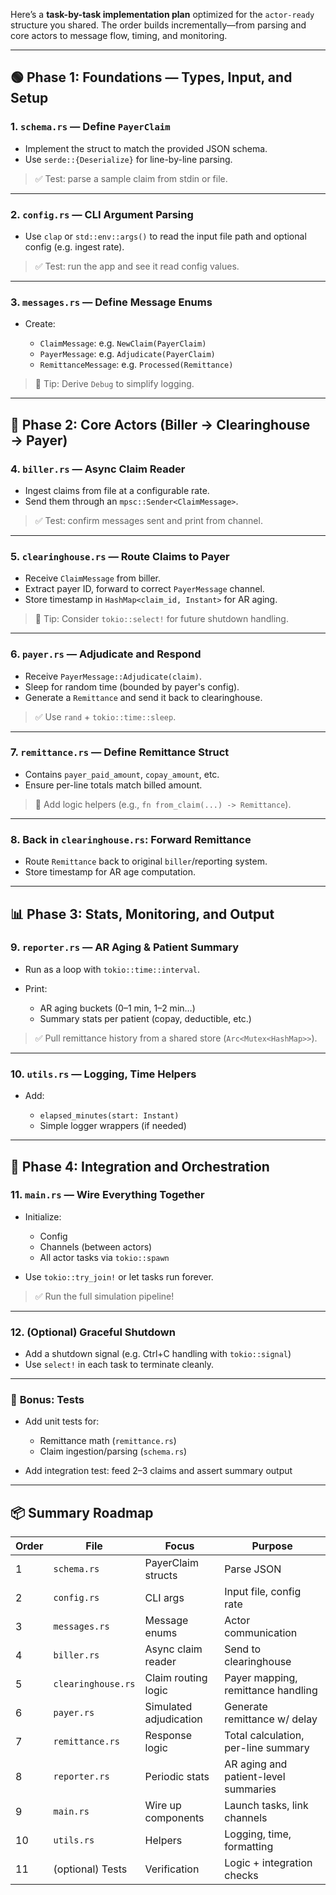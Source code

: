 Here’s a **task-by-task implementation plan** optimized for the `actor-ready` structure you shared. The order builds incrementally—from parsing and core actors to message flow, timing, and monitoring.

---

## 🟢 **Phase 1: Foundations — Types, Input, and Setup**

### 1. **`schema.rs` — Define `PayerClaim`**

* Implement the struct to match the provided JSON schema.
* Use `serde::{Deserialize}` for line-by-line parsing.

> ✅ Test: parse a sample claim from stdin or file.

---

### 2. **`config.rs` — CLI Argument Parsing**

* Use `clap` or `std::env::args()` to read the input file path and optional config (e.g. ingest rate).

> ✅ Test: run the app and see it read config values.

---

### 3. **`messages.rs` — Define Message Enums**

* Create:

  * `ClaimMessage`: e.g. `NewClaim(PayerClaim)`
  * `PayerMessage`: e.g. `Adjudicate(PayerClaim)`
  * `RemittanceMessage`: e.g. `Processed(Remittance)`

> 🧠 Tip: Derive `Debug` to simplify logging.

---

## 🧵 **Phase 2: Core Actors (Biller → Clearinghouse → Payer)**

### 4. **`biller.rs` — Async Claim Reader**

* Ingest claims from file at a configurable rate.
* Send them through an `mpsc::Sender<ClaimMessage>`.

> ✅ Test: confirm messages sent and print from channel.

---

### 5. **`clearinghouse.rs` — Route Claims to Payer**

* Receive `ClaimMessage` from biller.
* Extract payer ID, forward to correct `PayerMessage` channel.
* Store timestamp in `HashMap<claim_id, Instant>` for AR aging.

> 🧠 Tip: Consider `tokio::select!` for future shutdown handling.

---

### 6. **`payer.rs` — Adjudicate and Respond**

* Receive `PayerMessage::Adjudicate(claim)`.
* Sleep for random time (bounded by payer's config).
* Generate a `Remittance` and send it back to clearinghouse.

> ✅ Use `rand` + `tokio::time::sleep`.

---

### 7. **`remittance.rs` — Define Remittance Struct**

* Contains `payer_paid_amount`, `copay_amount`, etc.
* Ensure per-line totals match billed amount.

> 🧠 Add logic helpers (e.g., `fn from_claim(...) -> Remittance`).

---

### 8. **Back in `clearinghouse.rs`: Forward Remittance**

* Route `Remittance` back to original `biller`/reporting system.
* Store timestamp for AR age computation.

---

## 📊 **Phase 3: Stats, Monitoring, and Output**

### 9. **`reporter.rs` — AR Aging & Patient Summary**

* Run as a loop with `tokio::time::interval`.
* Print:

  * AR aging buckets (0–1 min, 1–2 min…)
  * Summary stats per patient (copay, deductible, etc.)

> ✅ Pull remittance history from a shared store (`Arc<Mutex<HashMap>>`).

---

### 10. **`utils.rs` — Logging, Time Helpers**

* Add:

  * `elapsed_minutes(start: Instant)`
  * Simple logger wrappers (if needed)

---

## 🚀 **Phase 4: Integration and Orchestration**

### 11. **`main.rs` — Wire Everything Together**

* Initialize:

  * Config
  * Channels (between actors)
  * All actor tasks via `tokio::spawn`

* Use `tokio::try_join!` or let tasks run forever.

> ✅ Run the full simulation pipeline!

---

### 12. **(Optional) Graceful Shutdown**

* Add a shutdown signal (e.g. Ctrl+C handling with `tokio::signal`)
* Use `select!` in each task to terminate cleanly.

---

### 🧪 **Bonus: Tests**

* Add unit tests for:

  * Remittance math (`remittance.rs`)
  * Claim ingestion/parsing (`schema.rs`)
* Add integration test: feed 2–3 claims and assert summary output

---

## 📦 Summary Roadmap

| Order | File               | Focus                  | Purpose                              |
| ----- | ------------------ | ---------------------- | ------------------------------------ |
| 1     | `schema.rs`        | PayerClaim structs     | Parse JSON                           |
| 2     | `config.rs`        | CLI args               | Input file, config rate              |
| 3     | `messages.rs`      | Message enums          | Actor communication                  |
| 4     | `biller.rs`        | Async claim reader     | Send to clearinghouse                |
| 5     | `clearinghouse.rs` | Claim routing logic    | Payer mapping, remittance handling   |
| 6     | `payer.rs`         | Simulated adjudication | Generate remittance w/ delay         |
| 7     | `remittance.rs`    | Response logic         | Total calculation, per-line summary  |
| 8     | `reporter.rs`      | Periodic stats         | AR aging and patient-level summaries |
| 9     | `main.rs`          | Wire up components     | Launch tasks, link channels          |
| 10    | `utils.rs`         | Helpers                | Logging, time, formatting            |
| 11    | (optional) Tests   | Verification           | Logic + integration checks           |


